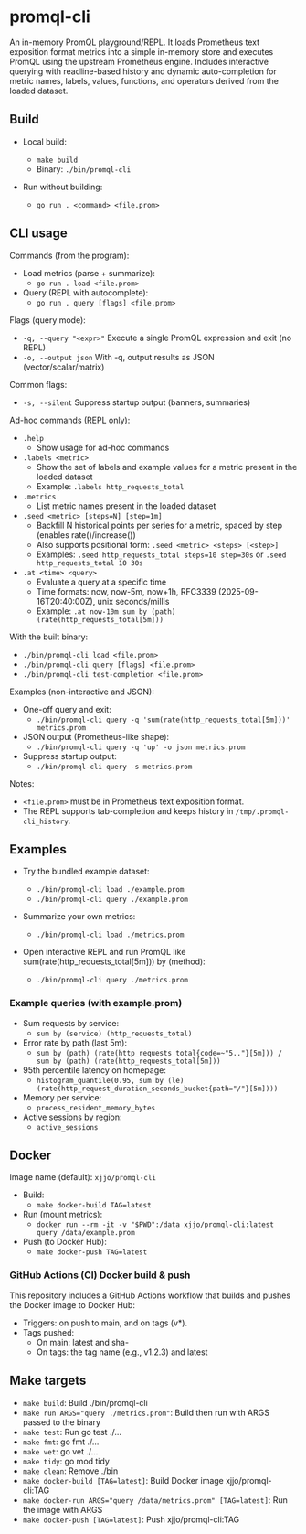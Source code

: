 # promql-cli

An in-memory PromQL playground/REPL. It loads Prometheus text exposition format metrics into a simple in-memory store and executes PromQL using the upstream Prometheus engine. Includes interactive querying with readline-based history and dynamic auto-completion for metric names, labels, values, functions, and operators derived from the loaded dataset.

## Build

- Local build:
  - `make build`
  - Binary: `./bin/promql-cli`

- Run without building:
  - `go run . <command> <file.prom>`

## CLI usage

Commands (from the program):

- Load metrics (parse + summarize):
  - `go run . load <file.prom>`
- Query (REPL with autocomplete):
  - `go run . query [flags] <file.prom>`

Flags (query mode):

- `-q, --query "<expr>"`  Execute a single PromQL expression and exit (no REPL)
- `-o, --output json`      With -q, output results as JSON (vector/scalar/matrix)

Common flags:

- `-s, --silent`           Suppress startup output (banners, summaries)

Ad-hoc commands (REPL only):

- `.help`
  - Show usage for ad-hoc commands
- `.labels <metric>`
  - Show the set of labels and example values for a metric present in the loaded dataset
  - Example: `.labels http_requests_total`
- `.metrics`
  - List metric names present in the loaded dataset
- `.seed <metric> [steps=N] [step=1m]`
  - Backfill N historical points per series for a metric, spaced by step (enables rate()/increase())
  - Also supports positional form: `.seed <metric> <steps> [<step>]`
  - Examples: `.seed http_requests_total steps=10 step=30s` or `.seed http_requests_total 10 30s`
- `.at <time> <query>`
  - Evaluate a query at a specific time
  - Time formats: now, now-5m, now+1h, RFC3339 (2025-09-16T20:40:00Z), unix seconds/millis
  - Example: `.at now-10m sum by (path) (rate(http_requests_total[5m]))`

With the built binary:

- `./bin/promql-cli load <file.prom>`
- `./bin/promql-cli query [flags] <file.prom>`
- `./bin/promql-cli test-completion <file.prom>`

Examples (non-interactive and JSON):

- One-off query and exit:
  - `./bin/promql-cli query -q 'sum(rate(http_requests_total[5m]))' metrics.prom`
- JSON output (Prometheus-like shape):
  - `./bin/promql-cli query -q 'up' -o json metrics.prom`
- Suppress startup output:
  - `./bin/promql-cli query -s metrics.prom`

Notes:

- `<file.prom>` must be in Prometheus text exposition format.
- The REPL supports tab-completion and keeps history in `/tmp/.promql-cli_history`.

## Examples

- Try the bundled example dataset:
  - `./bin/promql-cli load ./example.prom`
  - `./bin/promql-cli query ./example.prom`

- Summarize your own metrics:
  - `./bin/promql-cli load ./metrics.prom`
- Open interactive REPL and run PromQL like sum(rate(http_requests_total[5m])) by (method):
  - `./bin/promql-cli query ./metrics.prom`

### Example queries (with example.prom)

- Sum requests by service:
  - `sum by (service) (http_requests_total)`
- Error rate by path (last 5m):
  - `sum by (path) (rate(http_requests_total{code=~"5.."}[5m])) / sum by (path) (rate(http_requests_total[5m]))`
- 95th percentile latency on homepage:
  - `histogram_quantile(0.95, sum by (le) (rate(http_request_duration_seconds_bucket{path="/"}[5m])))`
- Memory per service:
  - `process_resident_memory_bytes`
- Active sessions by region:
  - `active_sessions`

## Docker

Image name (default): `xjjo/promql-cli`

- Build:
  - `make docker-build TAG=latest`
- Run (mount metrics):
  - `docker run --rm -it -v "$PWD":/data xjjo/promql-cli:latest query /data/example.prom`
- Push (to Docker Hub):
  - `make docker-push TAG=latest`

### GitHub Actions (CI) Docker build & push

This repository includes a GitHub Actions workflow that builds and pushes the Docker image to Docker Hub:

- Triggers: on push to main, and on tags (v*).
- Tags pushed:
  - On main: latest and sha-<shortsha>
  - On tags: the tag name (e.g., v1.2.3) and latest

## Make targets

- `make build`: Build ./bin/promql-cli
- `make run ARGS="query ./metrics.prom"`: Build then run with ARGS passed to the binary
- `make test`: Run go test ./...
- `make fmt`: go fmt ./...
- `make vet`: go vet ./...
- `make tidy`: go mod tidy
- `make clean`: Remove ./bin
- `make docker-build [TAG=latest]`: Build Docker image xjjo/promql-cli:TAG
- `make docker-run ARGS="query /data/metrics.prom" [TAG=latest]`: Run the image with ARGS
- `make docker-push [TAG=latest]`: Push xjjo/promql-cli:TAG
